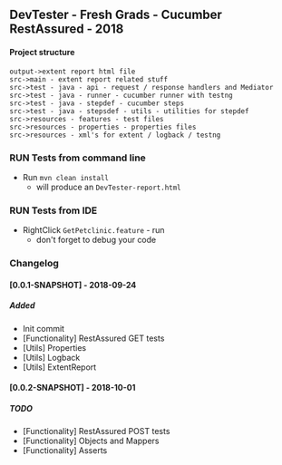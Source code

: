 ## DevTester - Fresh Grads - Cucumber RestAssured - 2018

#### Project structure

````
output->extent report html file
src->main - extent report related stuff
src->test - java - api - request / response handlers and Mediator
src->test - java - runner - cucumber runner with testng
src->test - java - stepdef - cucumber steps
src->test - java - stepsdef - utils - utilities for stepdef
src->resources - features - test files
src->resources - properties - properties files
src->resources - xml's for extent / logback / testng
````

### RUN Tests from command line
* Run `mvn clean install`
    - will produce an `DevTester-report.html`
    
### RUN Tests from IDE
* RightClick `GetPetclinic.feature` - run
    - don't forget to debug your code

### Changelog

#### [0.0.1-SNAPSHOT] - 2018-09-24
##### Added
- Init commit
- [Functionality] RestAssured GET tests
- [Utils] Properties
- [Utils] Logback
- [Utils] ExtentReport

#### [0.0.2-SNAPSHOT] - 2018-10-01
##### TODO
- [Functionality] RestAssured POST tests
- [Functionality] Objects and Mappers
- [Functionality] Asserts